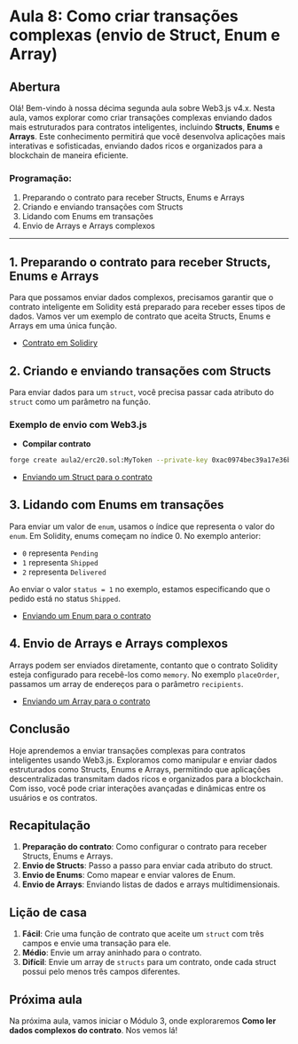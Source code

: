 # Aula 8: **Como criar transações complexas (envio de Struct, Enum e Array)**

## Abertura

Olá! Bem-vindo à nossa décima segunda aula sobre Web3.js v4.x. Nesta aula, vamos explorar como criar transações complexas enviando dados mais estruturados para contratos inteligentes, incluindo **Structs**, **Enums** e **Arrays**. Este conhecimento permitirá que você desenvolva aplicações mais interativas e sofisticadas, enviando dados ricos e organizados para a blockchain de maneira eficiente.

### Programação:

1. Preparando o contrato para receber Structs, Enums e Arrays
2. Criando e enviando transações com Structs
3. Lidando com Enums em transações
4. Envio de Arrays e Arrays complexos

---

## 1. Preparando o contrato para receber Structs, Enums e Arrays

Para que possamos enviar dados complexos, precisamos garantir que o contrato inteligente em Solidity está preparado para receber esses tipos de dados. Vamos ver um exemplo de contrato que aceita Structs, Enums e Arrays em uma única função.

- [Contrato em Solidiry](../playground/aula8/parklot.sol)

## 2. Criando e enviando transações com Structs

Para enviar dados para um `struct`, você precisa passar cada atributo do `struct` como um parâmetro na função.

### Exemplo de envio com Web3.js

- **Compilar contrato**

```bash
forge create aula2/erc20.sol:MyToken --private-key 0xac0974bec39a17e36ba4a6b4d238ff944bacb478cbed5efcae784d7bf4f2ff80 --root .
```

- [Enviando um Struct para o contrato](../playground/aula8/structs.js)

## 3. Lidando com Enums em transações

Para enviar um valor de `enum`, usamos o índice que representa o valor do `enum`. Em Solidity, enums começam no índice 0. No exemplo anterior:

- `0` representa `Pending`
- `1` representa `Shipped`
- `2` representa `Delivered`

Ao enviar o valor `status = 1` no exemplo, estamos especificando que o pedido está no status `Shipped`.

- [Enviando um Enum para o contrato](../playground/aula8/enum.js)

## 4. Envio de Arrays e Arrays complexos

Arrays podem ser enviados diretamente, contanto que o contrato Solidity esteja configurado para recebê-los como `memory`. No exemplo `placeOrder`, passamos um array de endereços para o parâmetro `recipients`.

- [Enviando um Array para o contrato](../playground/aula8/array.js)

## Conclusão

Hoje aprendemos a enviar transações complexas para contratos inteligentes usando Web3.js. Exploramos como manipular e enviar dados estruturados como Structs, Enums e Arrays, permitindo que aplicações descentralizadas transmitam dados ricos e organizados para a blockchain. Com isso, você pode criar interações avançadas e dinâmicas entre os usuários e os contratos.

## Recapitulação

1. **Preparação do contrato**: Como configurar o contrato para receber Structs, Enums e Arrays.
2. **Envio de Structs**: Passo a passo para enviar cada atributo do struct.
3. **Envio de Enums**: Como mapear e enviar valores de Enum.
4. **Envio de Arrays**: Enviando listas de dados e arrays multidimensionais.

## Lição de casa

1. **Fácil**: Crie uma função de contrato que aceite um `struct` com três campos e envie uma transação para ele.
2. **Médio**: Envie um array aninhado para o contrato.
3. **Difícil**: Envie um array de `structs` para um contrato, onde cada struct possui pelo menos três campos diferentes.

## Próxima aula

Na próxima aula, vamos iniciar o Módulo 3, onde exploraremos **Como ler dados complexos do contrato**. Nos vemos lá!
